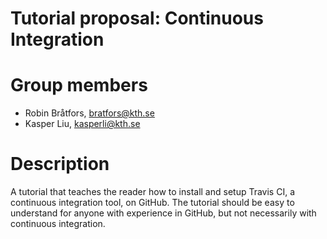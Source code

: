 # Tutorial proposal: Continuous Integration

# Group members
- Robin Bråtfors, bratfors@kth.se
- Kasper Liu, kasperli@kth.se

# Description
A tutorial that teaches the reader how to install and setup Travis CI, a continuous integration tool, on GitHub. The tutorial should be easy to understand for anyone with experience in GitHub, but not necessarily with continuous integration.
